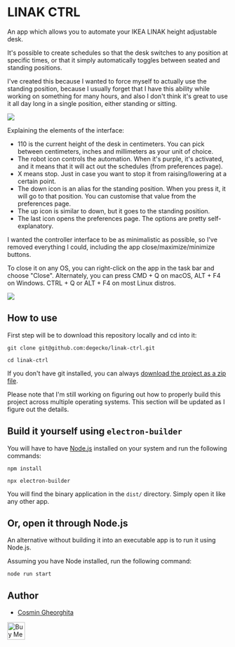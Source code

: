 # LINAK CTRL

An app which allows you to automate your IKEA LINAK height adjustable desk.

It's possible to create schedules so that the desk switches to any position at specific times, or that it simply automatically toggles between seated and standing positions.

I've created this because I wanted to force myself to actually use the standing position, because I usually forget that I have this ability while working on something for many hours, and also I don't think it's great to use it all day long in a single position, either standing or sitting.

![](https://i.imgur.com/JteX1FU.png)

Explaining the elements of the interface:

- 110 is the current height of the desk in centimeters. You can pick between centimeters, inches and millimeters as your unit of choice.
- The robot icon controls the automation. When it's purple, it's activated, and it means that it will act out the schedules (from preferences page).
- X means stop. Just in case you want to stop it from raising/lowering at a certain point.
- The down icon is an alias for the standing position. When you press it, it will go to that position. You can customise that value from the preferences page.
- The up icon is similar to down, but it goes to the standing position.
- The last icon opens the preferences page. The options are pretty self-explanatory.

I wanted the controller interface to be as minimalistic as possible, so I've removed everything I could, including the app close/maximize/minimize buttons.

To close it on any OS, you can right-click on the app in the task bar and choose "Close". Alternately, you can press CMD + Q on macOS, ALT + F4 on Windows. CTRL + Q or ALT + F4 on most Linux distros.

![](https://i.imgur.com/gUgmSII.png)

## How to use

First step will be to download this repository locally and cd into it:

```
git clone git@github.com:degecko/linak-ctrl.git

cd linak-ctrl
```

If you don't have git installed, you can always [download the project as a zip file](https://github.com/degecko/linak-ctrl/archive/refs/heads/main.zip).

Please note that I'm still working on figuring out how to properly build this project across multiple operating systems. This section will be updated as I figure out the details.

## Build it yourself using `electron-builder`

You will have to have [Node.js](https://nodejs.org/en/) installed on your system and run the following commands:

```
npm install

npx electron-builder
```

You will find the binary application in the `dist/` directory. Simply open it like any other app.

## Or, open it through Node.js

An alternative without building it into an executable app is to run it using Node.js.

Assuming you have Node installed, run the following command:

```
node run start
```

## Author

- [Cosmin Gheorghita](https://gecko.dev)

<a href="https://www.buymeacoffee.com/degecko" target="_blank"><img src="https://cdn.buymeacoffee.com/buttons/v2/arial-yellow.png" alt="Buy Me A Coffee" style="height: 40px !important;" target="_blank"></a>

